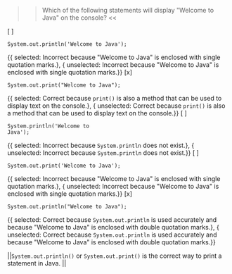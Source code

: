 >>Which of the following statements will display "Welcome to Java" on the console? <<

[ ] <pre><code>System.out.println('Welcome to Java');</code></pre> {{ selected: Incorrect because "Welcome to Java" is enclosed with single quotation marks.}, { unselected: Incorrect because "Welcome to Java" is enclosed with single quotation marks.}}
[x] <pre><code>System.out.print("Welcome to Java");</code></pre> {{ selected: Correct because <code>print()</code> is also a method that can be used to display text on the console.}, { unselected: Correct because <code>print()</code> is also a method that can be used to display text on the console.}}
[ ] <pre><code>System.println('Welcome to Java');</code></pre> {{ selected: Incorrect because <code>System.println</code> does not exist.}, { unselected: Incorrect because <code>System.println</code> does not exist.}}
[ ] <pre><code>System.out.print('Welcome to Java');</code></pre> {{ selected: Incorrect because "Welcome to Java" is enclosed with single quotation marks.}, { unselected: Incorrect because "Welcome to Java" is enclosed with single quotation marks.}}
[x] <pre><code>System.out.println("Welcome to Java");</code></pre> {{ selected: Correct because <code>System.out.println</code> is used accurately and because "Welcome to Java" is enclosed with double quotation marks.}, { unselected: Correct because <code>System.out.println</code> is used accurately and because "Welcome to Java" is enclosed with double quotation marks.}}

||<code>System.out.println()</code> or <code>System.out.print()</code> is the correct way to print a statement in Java. ||
